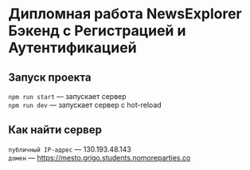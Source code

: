 # Дипломная работа NewsExplorer Бэкенд c Регистрацией и Аутентификацией

## Запуск проекта

`npm run start` — запускает сервер   
`npm run dev` — запускает сервер с hot-reload

## Как найти сервер

`публичный IP-адрес` — 130.193.48.143  
`домен` — https://mesto.grigo.students.nomoreparties.co
